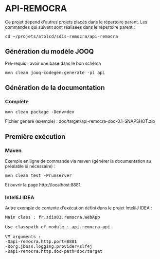 # API-REMOCRA

Ce projet dépend d'autres projets placés dans le répertoire parent. Les commandes qui suivent sont réalisées dans le répertoire parent :
<pre>
cd ~/projets/atolcd/sdis-remocra/api-remocra
</pre>



## Génération du modèle JOOQ

Pré-requis : avoir une base dans le bon schéma

<pre>
mvn clean jooq-codegen:generate -pl api
</pre>


## Génération de la documentation

### Complète

<pre>
mvn clean package -Denv=dev
</pre>

Fichier généré (exemple) : doc/target/api-remocra-doc-0.1-SNAPSHOT.zip



## Première exécution

### Maven
Exemple en ligne de commande via maven (générer la documentation au préalable si nécessaire) :
<pre>
mvn clean test -Prunserver
</pre>

Et ouvrir la page http://localhost:8881.

### IntelliJ IDEA
Autre exemple de contexte d'exécution défini dans le projet IntelliJ IDEA :

<pre>
Main class : fr.sdis83.remocra.WebApp

Use classpath of module : api-remocra-api

VM arguments :
-Dapi-remocra.http.port=8881
-Dorg.jboss.logging.provider=slf4j
-Dapi-remocra.http.doc-path=doc/target
</pre>

